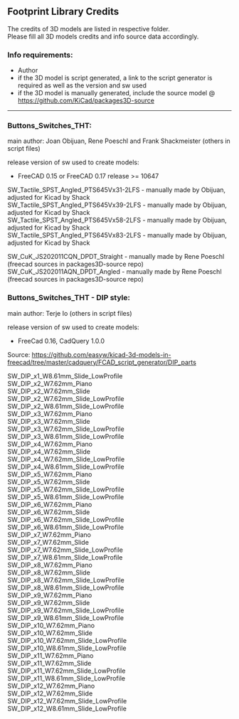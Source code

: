 ## Footprint Library Credits

The credits of 3D models are listed in respective folder.  
Please fill all 3D models credits and info source data accordingly.  

### Info requirements:
- Author
- if the 3D model is script generated, a link to the script generator is required as well as the version and sw used
- if the 3D model is manually generated, include the source model @ https://github.com/KiCad/packages3D-source

<hr>  

### Buttons_Switches_THT:  
main author: Joan Obijuan, Rene Poeschl and Frank Shackmeister (others in script files)

release version of sw used to create models:  
- FreeCAD 0.15 or FreeCAD 0.17 release >= 10647

SW_Tactile_SPST_Angled_PTS645Vx31-2LFS - manually made by Obijuan, adjusted for Kicad by Shack  
SW_Tactile_SPST_Angled_PTS645Vx39-2LFS - manually made by Obijuan, adjusted for Kicad by Shack  
SW_Tactile_SPST_Angled_PTS645Vx58-2LFS - manually made by Obijuan, adjusted for Kicad by Shack  
SW_Tactile_SPST_Angled_PTS645Vx83-2LFS - manually made by Obijuan, adjusted for Kicad by Shack  

SW_CuK_JS202011CQN_DPDT_Straight - manually made by Rene Poeschl (freecad sources in packages3D-source repo)  
SW_CuK_JS202011AQN_DPDT_Angled - manually made by Rene Poeschl (freecad sources in packages3D-source repo)  

### Buttons_Switches_THT - DIP style: 

main author: Terje Io (others in script files)

release version of sw used to create models: 
- FreeCad 0.16, CadQuery 1.0.0

Source:
https://github.com/easyw/kicad-3d-models-in-freecad/tree/master/cadquery/FCAD_script_generator/DIP_parts

SW_DIP_x1_W8.61mm_Slide_LowProfile  
SW_DIP_x2_W7.62mm_Piano  
SW_DIP_x2_W7.62mm_Slide  
SW_DIP_x2_W7.62mm_Slide_LowProfile  
SW_DIP_x2_W8.61mm_Slide_LowProfile  
SW_DIP_x3_W7.62mm_Piano  
SW_DIP_x3_W7.62mm_Slide  
SW_DIP_x3_W7.62mm_Slide_LowProfile  
SW_DIP_x3_W8.61mm_Slide_LowProfile  
SW_DIP_x4_W7.62mm_Piano  
SW_DIP_x4_W7.62mm_Slide  
SW_DIP_x4_W7.62mm_Slide_LowProfile  
SW_DIP_x4_W8.61mm_Slide_LowProfile  
SW_DIP_x5_W7.62mm_Piano  
SW_DIP_x5_W7.62mm_Slide  
SW_DIP_x5_W7.62mm_Slide_LowProfile   
SW_DIP_x5_W8.61mm_Slide_LowProfile   
SW_DIP_x6_W7.62mm_Piano    
SW_DIP_x6_W7.62mm_Slide  
SW_DIP_x6_W7.62mm_Slide_LowProfile  
SW_DIP_x6_W8.61mm_Slide_LowProfile  
SW_DIP_x7_W7.62mm_Piano  
SW_DIP_x7_W7.62mm_Slide  
SW_DIP_x7_W7.62mm_Slide_LowProfile  
SW_DIP_x7_W8.61mm_Slide_LowProfile  
SW_DIP_x8_W7.62mm_Piano  
SW_DIP_x8_W7.62mm_Slide  
SW_DIP_x8_W7.62mm_Slide_LowProfile  
SW_DIP_x8_W8.61mm_Slide_LowProfile  
SW_DIP_x9_W7.62mm_Piano  
SW_DIP_x9_W7.62mm_Slide  
SW_DIP_x9_W7.62mm_Slide_LowProfile  
SW_DIP_x9_W8.61mm_Slide_LowProfile  
SW_DIP_x10_W7.62mm_Piano  
SW_DIP_x10_W7.62mm_Slide  
SW_DIP_x10_W7.62mm_Slide_LowProfile  
SW_DIP_x10_W8.61mm_Slide_LowProfile  
SW_DIP_x11_W7.62mm_Piano  
SW_DIP_x11_W7.62mm_Slide  
SW_DIP_x11_W7.62mm_Slide_LowProfile  
SW_DIP_x11_W8.61mm_Slide_LowProfile  
SW_DIP_x12_W7.62mm_Piano  
SW_DIP_x12_W7.62mm_Slide  
SW_DIP_x12_W7.62mm_Slide_LowProfile  
SW_DIP_x12_W8.61mm_Slide_LowProfile  
